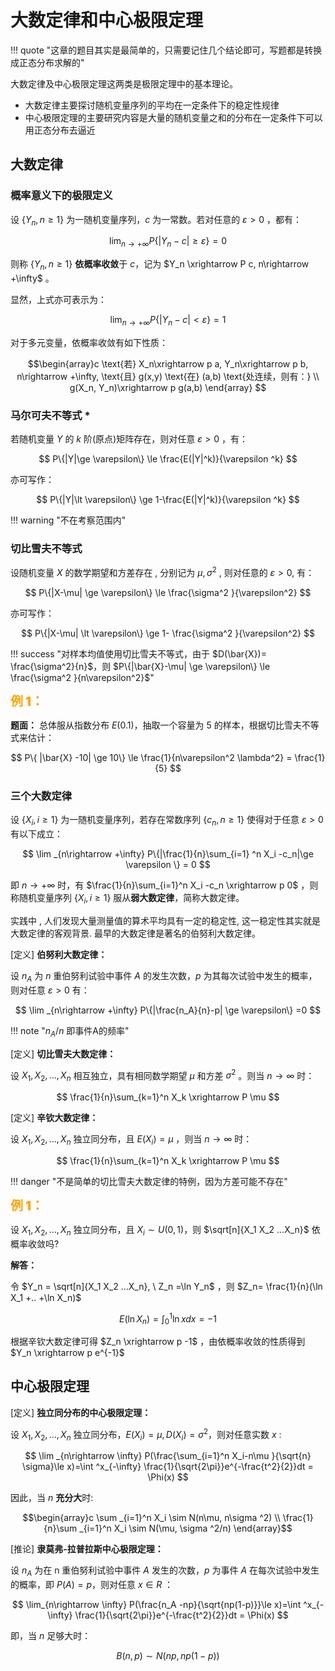 
# 大数定律和中心极限定理

!!! quote "这章的题目其实是最简单的，只需要记住几个结论即可，写题都是转换成正态分布求解的"

大数定律及中心极限定理这两类是极限定理中的基本理论。

- 大数定律主要探讨随机变量序列的平均在一定条件下的稳定性规律
- 中心极限定理的主要研究内容是大量的随机变量之和的分布在一定条件下可以用正态分布去逼近


## 大数定律

### 概率意义下的极限定义

设 $\{Y_n, n\ge 1\}$ 为一随机变量序列，$c$ 为一常数。若对任意的 $\varepsilon \gt 0$ ，都有：

$$
\lim _{n\rightarrow +\infty} P\{|Y_n  -c|\ge \varepsilon\} = 0
$$

则称 $\{Y_n, n\ge 1\}$ **依概率收敛**于 $c$，记为 $Y_n \xrightarrow P c, n\rightarrow +\infty$ 。

显然，上式亦可表示为：

$$
\lim _{n\rightarrow +\infty} P\{|Y_n  -c|\lt \varepsilon\} = 1
$$

对于多元变量，依概率收敛有如下性质：

$$\begin{array}c
\text{若} X_n\xrightarrow p a, Y_n\xrightarrow p b, n\rightarrow +\infty, \text{且} g(x,y) \text{在} (a,b) \text{处连续，则有：} \\
g(X_n, Y_n)\xrightarrow p g(a,b)
\end{array}
$$

### 马尔可夫不等式 *

若随机变量 $Y$ 的 $k$ 阶(原点)矩阵存在，则对任意 $\varepsilon \gt 0$ ，有：

$$
P\{|Y|\ge \varepsilon\} \le \frac{E(|Y|^k)}{\varepsilon ^k}
$$

亦可写作：

$$
P\{|Y|\lt \varepsilon\} \ge 1-\frac{E(|Y|^k)}{\varepsilon ^k}
$$

!!! warning "不在考察范围内"

### 切比雪夫不等式

设随机变量 $X$ 的数学期望和方差存在 , 分别记为 $\mu, \sigma ^2$ , 则对任意的 $\varepsilon \gt 0$, 有：

$$
P\{|X-\mu| \ge \varepsilon\} \le \frac{\sigma^2 }{\varepsilon^2}
$$

亦可写作：

$$
P\{|X-\mu| \lt \varepsilon\} \ge 1- \frac{\sigma^2 }{\varepsilon^2}
$$

!!! success "对样本均值使用切比雪夫不等式，由于 $D(\bar{X})= \frac{\sigma^2}{n}$，则 $P\{|\bar{X}-\mu| \ge \varepsilon\} \le \frac{\sigma^2 }{n\varepsilon^2}$"

<font style="font-weight: 1000;font-size: 20px" color="orange">例 1：</font>

**题面：** 总体服从指数分布 $E(0.1)$，抽取一个容量为 5 的样本，根据切比雪夫不等式来估计：

$$
P\{ |\bar{X} -10| \ge 10\} \le \frac{1}{n\varepsilon^2 \lambda^2} = \frac{1}{5}
$$

### 三个大数定律

设 $\{X_i, i\ge 1\}$ 为一随机变量序列，若存在常数序列 $\{c_n, n\ge 1\}$ 使得对于任意 $\varepsilon \gt 0$ 有以下成立：

$$
\lim _{n\rightarrow +\infty} P\{|\frac{1}{n}\sum_{i=1} ^n X_i -c_n|\ge \varepsilon \} = 0
$$

即 $n\rightarrow +\infty$ 时，有 $\frac{1}{n}\sum_{i=1}^n X_i -c_n \xrightarrow p 0$ ，则称随机变量序列 $\{X_i, i\ge 1\}$ 服从**弱大数定律**，简称大数定律。

实践中 , 人们发现大量测量值的算术平均具有一定的稳定性, 这一稳定性其实就是大数定律的客观背景. 最早的大数定律是著名的伯努利大数定律。

[定义] **伯努利大数定律：**

设 $n_A$ 为 $n$ 重伯努利试验中事件 $A$ 的发生次数，$p$ 为其每次试验中发生的概率，则对任意 $\varepsilon \gt 0$ 有：

$$
\lim _{n\rightarrow +\infty} P\{|\frac{n_A}{n}-p| \ge \varepsilon\} =0
$$

!!! note "$n_A/n$ 即事件A的频率"

[定义] **切比雪夫大数定律：**

设 $X_1, X_2, ...,X_n$ 相互独立，具有相同数学期望 $\mu$ 和方差 $\sigma^2$ 。则当 $n\rightarrow \infty$ 时：

$$
\frac{1}{n}\sum_{k=1}^n X_k \xrightarrow P \mu
$$

[定义] **辛钦大数定律：**

设 $X_1, X_2, ...,X_n$ 独立同分布，且 $E(X_i) =\mu$ ，则当 $n\rightarrow \infty$ 时：

$$
\frac{1}{n}\sum_{k=1}^n X_k \xrightarrow P \mu
$$

!!! danger "不是简单的切比雪夫大数定律的特例，因为方差可能不存在"

<font style="font-weight: 1000;font-size: 20px" color="orange">例 1：</font>

设 $X_1, X_2, ...,X_n$ 独立同分布，且 $X_i\sim U(0,1)$，则 $\sqrt[n]{X_1 X_2 ...X_n}$ 依概率收敛吗?

**解答：**

令 $Y_n = \sqrt[n]{X_1 X_2 ...X_n}, \ Z_n =\ln Y_n$ ，则 $Z_n= \frac{1}{n}(\ln X_1 +.. +\ln X_n)$

$$
E(\ln X_n)= \int ^1_0 \ln xdx= -1
$$

根据辛钦大数定律可得 $Z_n \xrightarrow p -1$ ，由依概率收敛的性质得到 $Y_n \xrightarrow p e^{-1}$

## 中心极限定理

[定义] **独立同分布的中心极限定理：**

设 $X_1, X_2, ...,X_n$ 独立同分布，$E(X_i)=\mu, D(X_i)=\sigma^2$，则对任意实数 $x$ :

$$
\lim _{n\rightarrow \infty} P(\frac{\sum_{i=1}^n X_i-n\mu }{\sqrt{n} \sigma}\le x)=\int ^x_{-\infty} \frac{1}{\sqrt{2\pi}}e^{-\frac{t^2}{2}}dt = \Phi(x)
$$

因此，当 $n$ **充分大**时:

$$\begin{array}c
\sum _{i=1}^n X_i \sim N(n\mu, n\sigma ^2)
\\ \frac{1}{n}\sum _{i=1}^n X_i \sim N(\mu, \sigma ^2/n)
\end{array}$$

[推论] **隶莫弗-拉普拉斯中心极限定理：**

设 $n_A$ 为在 n 重伯努利试验中事件 $A$ 发生的次数，$p$ 为事件 $A$ 在每次试验中发生的概率，即 $P(A)=p$，则对任意 $x\in R$ ：

$$
\lim_{n\rightarrow \infty} P(\frac{n_A -np}{\sqrt{np(1-p)}}\le x)=\int ^x_{-\infty} \frac{1}{\sqrt{2\pi}}e^{-\frac{t^2}{2}}dt = \Phi(x)
$$

即，当 $n$ 足够大时：

$$
B(n,p)\sim N(np, np(1-p))
$$

